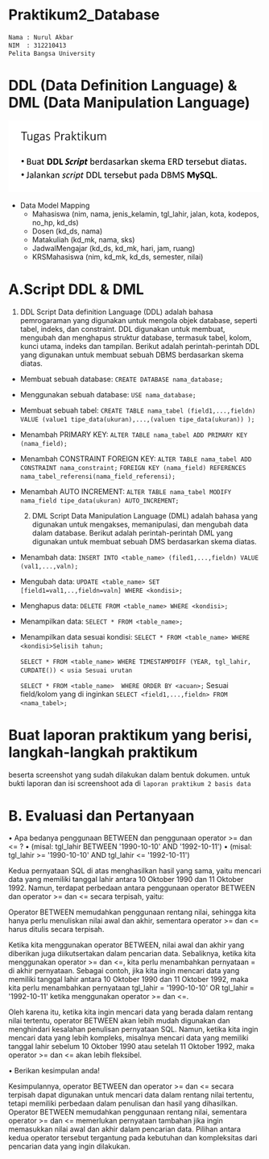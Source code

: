 # Praktikum2_Database
```
Nama : Nurul Akbar
NIM  : 312210413
Pelita Bangsa University
```
# DDL (Data Definition Language) & DML (Data Manipulation Language)
![img](gambar/27.png)


- Data Model Mapping
    - Mahasiswa (nim, nama, jenis_kelamin, tgl_lahir, jalan, kota, kodepos, no_hp, kd_ds)
    - Dosen (kd_ds, nama)
    - Matakuliah (kd_mk, nama, sks)
    - JadwalMengajar (kd_ds, kd_mk, hari, jam, ruang)
    - KRSMahasiswa (nim, kd_mk, kd_ds, semester, nilai)

# A.Script DDL & DML
  1. DDL Script
    Data definition Language (DDL) adalah bahasa pemrogaraman yang digunakan untuk mengola objek database, seperti tabel, indeks, dan constraint. DDL digunakan untuk membuat, mengubah dan menghapus struktur database, termasuk tabel, kolom, kunci utama, indeks dan tampilan.
    Berikut adalah perintah-perintah DDL yang digunakan untuk membuat sebuah DBMS berdasarkan skema diatas.
   
- Membuat sebuah database:
    ```CREATE DATABASE nama_database;```

- Menggunakan sebuah database:
    ```USE nama_database;```
- Membuat sebuah tabel:
    ```CREATE TABLE nama_tabel (field1,...,fieldn) VALUE (value1 tipe_data(ukuran),...,(valuen tipe_data(ukuran)) );```
    
- Menambah PRIMARY KEY:
    ```ALTER TABLE nama_tabel ADD PRIMARY KEY (nama_field);```

- Menambah CONSTRAINT FOREIGN KEY:
    ```ALTER TABLE nama_tabel ADD CONSTRAINT nama_constraint;```
    ```FOREIGN KEY (nama_field) REFERENCES nama_tabel_referensi(nama_field_referensi);```
    
- Menambah AUTO INCREMENT:
   ```ALTER TABLE nama_tabel MODIFY nama_field tipe_data(ukuran) AUTO_INCREMENT;```

  2. DML Script 
  Data Manipulation Language (DML) adalah bahasa yang digunakan untuk mengakses, memanipulasi, dan mengubah data dalam database. Berikut adalah perintah-perintah DML yang digunakan untuk membuat sebuah DMS berdasarkan skema diatas.

- Menambah data:
    ```INSERT INTO <table_name> (filed1,...,fieldn) VALUE (val1,...,valn);```

- Mengubah data:
    ```UPDATE <table_name> SET [field1=val1,..,fieldn=valn] WHERE <kondisi>;```

- Menghapus data:
    ```DELETE FROM <table_name> WHERE <kondisi>;```

- Menampilkan data:
    ```SELECT * FROM <table_name>;```

- Menampilkan data sesuai kondisi:
    ```SELECT * FROM <table_name> WHERE <kondisi>Selisih tahun;```
  
    ```SELECT * FROM <table_name> WHERE TIMESTAMPDIFF (YEAR, tgl_lahir, CURDATE()) < usia Sesuai urutan```
    
    ```SELECT * FROM <table_name>  WHERE ORDER BY <acuan>;```
Sesuai field/kolom yang di inginkan
    ```SELECT <field1,...,fieldn> FROM <nama_tabel>;```

# Buat laporan praktikum yang berisi, langkah-langkah praktikum
beserta screenshot yang sudah dilakukan dalam bentuk dokumen.
untuk bukti laporan dan isi screenshoot ada di `laporan praktikum 2 basis data`
# B. Evaluasi dan Pertanyaan

• Apa bedanya penggunaan BETWEEN dan penggunaan operator >=
dan <= ?
• (misal: tgl_lahir BETWEEN '1990-10-10' AND '1992-10-11')
• (misal: tgl_lahir >= '1990-10-10' AND tgl_lahir <= '1992-10-11')

Kedua pernyataan SQL di atas menghasilkan hasil yang sama, yaitu mencari data yang memiliki tanggal lahir antara 10 Oktober 1990 dan 11 Oktober 1992. Namun, terdapat perbedaan antara penggunaan operator BETWEEN dan operator >= dan <= secara terpisah, yaitu:

Operator BETWEEN memudahkan penggunaan rentang nilai, sehingga kita hanya perlu menuliskan nilai awal dan akhir, sementara operator >= dan <= harus ditulis secara terpisah.

Ketika kita menggunakan operator BETWEEN, nilai awal dan akhir yang diberikan juga diikutsertakan dalam pencarian data. Sebaliknya, ketika kita menggunakan operator >= dan <=, kita perlu menambahkan pernyataan = di akhir pernyataan. Sebagai contoh, jika kita ingin mencari data yang memiliki tanggal lahir antara 10 Oktober 1990 dan 11 Oktober 1992, maka kita perlu menambahkan pernyataan tgl_lahir = '1990-10-10' OR tgl_lahir = '1992-10-11' ketika menggunakan operator >= dan <=.

Oleh karena itu, ketika kita ingin mencari data yang berada dalam rentang nilai tertentu, operator BETWEEN akan lebih mudah digunakan dan menghindari kesalahan penulisan pernyataan SQL. Namun, ketika kita ingin mencari data yang lebih kompleks, misalnya mencari data yang memiliki tanggal lahir sebelum 10 Oktober 1990 atau setelah 11 Oktober 1992, maka operator >= dan <= akan lebih fleksibel.

• Berikan kesimpulan anda!

Kesimpulannya, operator BETWEEN dan operator >= dan <= secara terpisah dapat digunakan untuk mencari data dalam rentang nilai tertentu, tetapi memiliki perbedaan dalam penulisan dan hasil yang dihasilkan. Operator BETWEEN memudahkan penggunaan rentang nilai, sementara operator >= dan <= memerlukan pernyataan tambahan jika ingin memasukkan nilai awal dan akhir dalam pencarian data. Pilihan antara kedua operator tersebut tergantung pada kebutuhan dan kompleksitas dari pencarian data yang ingin dilakukan.

